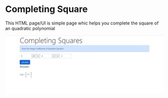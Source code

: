 # Completing Square
This HTML page/UI is simple page whic helps you complete the square of an quadratic polynomial

![screenshot](https://github.com/harshbhandariv/completingSquare/blob/main/uploads/screenshot%2014-12-2020.JPG)